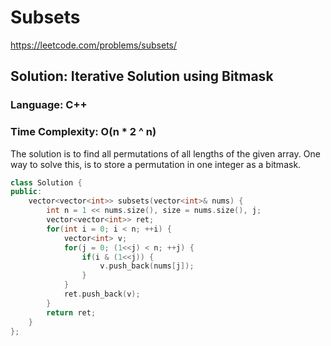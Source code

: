# Subsets
https://leetcode.com/problems/subsets/

## Solution: Iterative Solution using Bitmask
### Language: C++
### Time Complexity: O(n * 2 ^ n)

The solution is to find all permutations of all lengths of the given array. One way to solve this, is to store a permutation in one integer as a bitmask.

```c++
class Solution {
public:
    vector<vector<int>> subsets(vector<int>& nums) {
        int n = 1 << nums.size(), size = nums.size(), j;
        vector<vector<int>> ret;
        for(int i = 0; i < n; ++i) {
            vector<int> v;
            for(j = 0; (1<<j) < n; ++j) {
                if(i & (1<<j)) {
                    v.push_back(nums[j]);
                }
            }
            ret.push_back(v);
        }
        return ret;
    }
};
```
